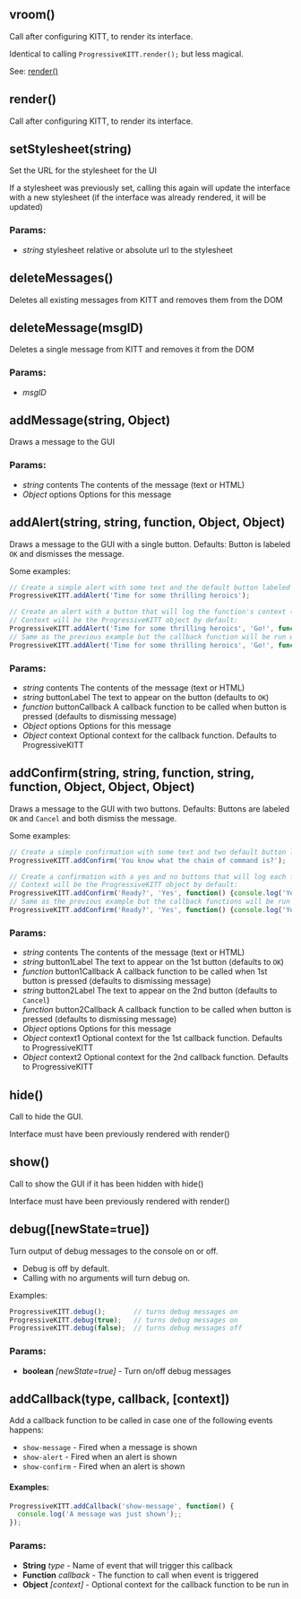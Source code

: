 

<!-- Start src/progressive-ui-kitt.js -->

<!--
Progressive UI KITT
version : 0.0.1
author  : Tal Ater @TalAter
license : MIT
https://github.com/TalAter/Progressive-UI-KITT
-->

## vroom()

Call after configuring KITT, to render its interface.

Identical to calling `ProgressiveKITT.render();` but less magical.

See: [render()](#render)

## render()

Call after configuring KITT, to render its interface.

## setStylesheet(string)

Set the URL for the stylesheet for the UI

If a stylesheet was previously set, calling this again will update the
interface with a new stylesheet (if the interface was already rendered,
it will be updated)

### Params:

* *string* stylesheet relative or absolute url to the stylesheet

## deleteMessages()

Deletes all existing messages from KITT and removes them from the DOM

## deleteMessage(msgID)

Deletes a single message from KITT and removes it from the DOM

### Params:

* *msgID* 

## addMessage(string, Object)

Draws a message to the GUI

### Params:

* *string* contents The contents of the message (text or HTML)
* *Object* options Options for this message

## addAlert(string, string, function, Object, Object)

Draws a message to the GUI with a single button.
Defaults: Button is labeled `OK` and dismisses the message.

Some examples:
````javascript
// Create a simple alert with some text and the default button labeled `OK` which will dismiss the alert:
ProgressiveKITT.addAlert('Time for some thrilling heroics');

// Create an alert with a button that will log the function's context (i.e. this) to the console.
// Context will be the ProgressiveKITT object by default:
ProgressiveKITT.addAlert('Time for some thrilling heroics', 'Go!', function() {console.log(this);});
// Same as the previous example but the callback function will be run with the window as its context (ie this)
ProgressiveKITT.addAlert('Time for some thrilling heroics', 'Go!', function() {console.log(this);}, {}, window);
````

### Params:

* *string* contents The contents of the message (text or HTML)
* *string* buttonLabel The text to appear on the button (defaults to `OK`)
* *function* buttonCallback A callback function to be called when button is pressed (defaults to dismissing message)
* *Object* options Options for this message
* *Object* context Optional context for the callback function. Defaults to ProgressiveKITT

## addConfirm(string, string, function, string, function, Object, Object, Object)

Draws a message to the GUI with two buttons.
Defaults: Buttons are labeled `OK` and `Cancel` and both dismiss the message.

Some examples:
````javascript
// Create a simple confirmation with some text and two default button labeled `OK` and `cancel` which will dismiss the alert:
ProgressiveKITT.addConfirm('You know what the chain of command is?');

// Create a confirmation with a yes and no buttons that will log each function's context (i.e. this) to the console.
// Context will be the ProgressiveKITT object by default:
ProgressiveKITT.addConfirm('Ready?', 'Yes', function() {console.log('Yes!');}, 'No',  function() {console.log('No!');});
// Same as the previous example but the callback functions will be run with the window as its context (ie this)
ProgressiveKITT.addConfirm('Ready?', 'Yes', function() {console.log('Yes!');}, 'No',  function() {console.log('No!');}, {}, window, window);
````

### Params:

* *string* contents The contents of the message (text or HTML)
* *string* button1Label The text to appear on the 1st button (defaults to `OK`)
* *function* button1Callback A callback function to be called when 1st button is pressed (defaults to dismissing message)
* *string* button2Label The text to appear on the 2nd button (defaults to `Cancel`)
* *function* button2Callback A callback function to be called when button is pressed (defaults to dismissing message)
* *Object* options Options for this message
* *Object* context1 Optional context for the 1st callback function. Defaults to ProgressiveKITT
* *Object* context2 Optional context for the 2nd callback function. Defaults to ProgressiveKITT

## hide()

Call to hide the GUI.

Interface must have been previously rendered with render()

## show()

Call to show the GUI if it has been hidden with hide()

Interface must have been previously rendered with render()

## debug([newState=true])

Turn output of debug messages to the console on or off.

* Debug is off by default.
* Calling with no arguments will turn debug on.

Examples:
````javascript
ProgressiveKITT.debug();       // turns debug messages on
ProgressiveKITT.debug(true);   // turns debug messages on
ProgressiveKITT.debug(false);  // turns debug messages off
````

### Params:

* **boolean** *[newState=true]* - Turn on/off debug messages

## addCallback(type, callback, [context])

Add a callback function to be called in case one of the following events happens:

* `show-message` - Fired when a message is shown
* `show-alert` - Fired when an alert is shown
* `show-confirm` - Fired when an alert is shown

#### Examples:
````javascript
ProgressiveKITT.addCallback('show-message', function() {
  console.log('A message was just shown');;
});

````

### Params:

* **String** *type* - Name of event that will trigger this callback
* **Function** *callback* - The function to call when event is triggered
* **Object** *[context]* - Optional context for the callback function to be run in

<!-- End src/progressive-ui-kitt.js -->

